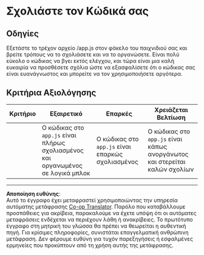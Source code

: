 <!--
CO_OP_TRANSLATOR_METADATA:
{
  "original_hash": "ccfcd8c2932761359fbaff3d6b01ace4",
  "translation_date": "2025-08-26T21:58:16+00:00",
  "source_file": "6-space-game/3-moving-elements-around/assignment.md",
  "language_code": "el"
}
-->
# Σχολιάστε τον Κώδικά σας

## Οδηγίες

Εξετάστε το τρέχον αρχείο /app.js στον φάκελο του παιχνιδιού σας και βρείτε τρόπους να το σχολιάσετε και να το οργανώσετε. Είναι πολύ εύκολο ο κώδικας να βγει εκτός ελέγχου, και τώρα είναι μια καλή ευκαιρία να προσθέσετε σχόλια ώστε να εξασφαλίσετε ότι ο κώδικας σας είναι ευανάγνωστος και μπορείτε να τον χρησιμοποιήσετε αργότερα.

## Κριτήρια Αξιολόγησης

| Κριτήριο | Εξαιρετικό                                                         | Επαρκές                              | Χρειάζεται Βελτίωση                                           |
| -------- | ------------------------------------------------------------------ | ------------------------------------- | ------------------------------------------------------------- |
|          | Ο κώδικας στο `app.js` είναι πλήρως σχολιασμένος και οργανωμένος σε λογικά μπλοκ | Ο κώδικας στο `app.js` είναι επαρκώς σχολιασμένος | Ο κώδικας στο `app.js` είναι κάπως ανοργάνωτος και στερείται καλών σχολίων |

---

**Αποποίηση ευθύνης**:  
Αυτό το έγγραφο έχει μεταφραστεί χρησιμοποιώντας την υπηρεσία αυτόματης μετάφρασης [Co-op Translator](https://github.com/Azure/co-op-translator). Παρόλο που καταβάλλουμε προσπάθειες για ακρίβεια, παρακαλούμε να έχετε υπόψη ότι οι αυτόματες μεταφράσεις ενδέχεται να περιέχουν λάθη ή ανακρίβειες. Το πρωτότυπο έγγραφο στη μητρική του γλώσσα θα πρέπει να θεωρείται η αυθεντική πηγή. Για κρίσιμες πληροφορίες, συνιστάται επαγγελματική ανθρώπινη μετάφραση. Δεν φέρουμε ευθύνη για τυχόν παρεξηγήσεις ή εσφαλμένες ερμηνείες που προκύπτουν από τη χρήση αυτής της μετάφρασης.